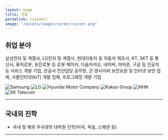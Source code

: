 ```yaml
---
layout: page
title: 진로
permalink: /career/
image: "/assets/images/career/career.png"
---
```


## 취업 분야

삼성전자 및 계열사, LG전자 및 계열사, 현대자동차 등 자동차 제조사, KT, SKT 등 통신사, 퓨처로봇, 유진로봇 등 로봇 메이커, 다음카카오, 네이버, 아마존, 구글 등 인공지능 서비스 개발 기업, 관공서 전산담당 공무원, 군·경사이버 보안요원 및 인터넷 보안 업체, 사물인터넷(IoT) 개발 업체, 프로그래밍 개발 기업

<div class="gallery-box">
  <div class="gallery">
    <img src="/assets/images/career/company-samsung.png" loading="lazy" alt="Samsung">
    <img src="/assets/images/career/company-lg.png" loading="lazy" alt="LG">
    <img src="/assets/images/career/company-hmc.png" loading="lazy" alt="Hyundai Motor Company">
    <img src="/assets/images/career/company-kakao.png" loading="lazy" alt="Kakao Group">
    <img src="/assets/images/career/company-nhn.png" loading="lazy" alt="NHN">
    <img src="/assets/images/career/company-skt.png" loading="lazy" alt="SK Telecom">
  </div>
</div>

---

## 국내외 진학

- 국내 및 해외 우수대학 대락원 진학(미국, 독일, 스웨덴 등)

---
